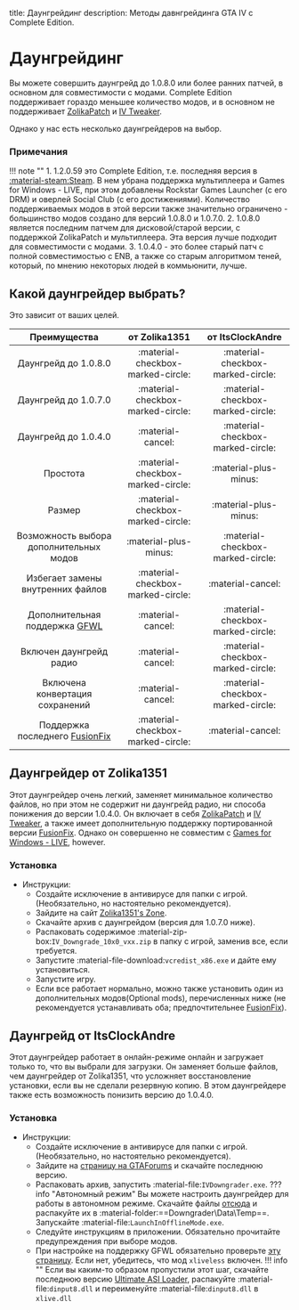 title: Даунгрейдинг
description: Методы давнгрейдинга GTA IV с Complete Edition.

# Даунгрейдинг
Вы можете совершить даунгрейд до 1.0.8.0 или более ранних патчей, в основном для совместимости с модами. Complete Edition поддерживает гораздо меньшее количество модов, и в основном не поддерживает [ZolikaPatch](Essential-Modding/ZolikaPatch) и [IV Tweaker](../modloading/#iv-tweaker). 

Однако у нас есть несколько даунгрейдеров на выбор.

### Примечания
!!! note ""
	1. 1.2.0.59 это Complete Edition, т.е. последняя версия в [:material-steam:Steam](https://store.steampowered.com/app/12210/). В нем убрана поддержка мультиплеера и Games for Windows - LIVE, при этом добавлены Rockstar Games Launcher (с его DRM) и оверлей Social Club (с его достижениями). Количество поддерживаемых модов в этой версии также значительно ограничено - большинство модов создано для версий 1.0.8.0 и 1.0.7.0.
	2. 1.0.8.0 является последним патчем для дисковой/старой версии, с поддержкой ZolikaPatch и мультиплеера. Эта версия лучше подходит для совместимости с модами.
    3. 1.0.4.0 - это более старый патч с полной совместимостью с ENB, а также со старым алгоритмом теней, который, по мнению некоторых людей в коммьюнити, лучше.

## Какой даунгрейдер выбрать?
Это зависит от ваших целей.

| Преимущества | от Zolika1351 | от ItsClockAndre |
| :----------: | :-----------: | :--------------: |
| Даунгрейд до 1.0.8.0 | :material-checkbox-marked-circle: | :material-checkbox-marked-circle: |
| Даунгрейд до 1.0.7.0 | :material-checkbox-marked-circle: | :material-checkbox-marked-circle: |
| Даунгрейд до 1.0.4.0 | :material-cancel: | :material-checkbox-marked-circle: |
| Простота | :material-checkbox-marked-circle: | :material-plus-minus: |
| Размер | :material-checkbox-marked-circle: | :material-plus-minus: |
| Возможность выбора дополнительных модов | :material-plus-minus: | :material-checkbox-marked-circle: |
| Избегает замены внутренних файлов | :material-checkbox-marked-circle: | :material-cancel: |
| Дополнительная поддержка [GFWL](../multiplayer/#games-for-windows-live) | :material-cancel: | :material-checkbox-marked-circle: |
| Включен даунгрейд радио | :material-cancel: | :material-checkbox-marked-circle: |
| Включена конвертация сохранений | :material-cancel: | :material-checkbox-marked-circle: |
| Поддержка последнего [FusionFix](Essential-Modding/FusionFix) | :material-checkbox-marked-circle: | :material-cancel: |

## Даунгрейдер от Zolika1351
Этот даунгрейдер очень легкий, заменяет минимальное количество файлов, но при этом не содержит ни даунгрейд радио, ни способа понижения до версии 1.0.4.0.  Он включает в себя [ZolikaPatch](Essential-Modding/ZolikaPatch) и [IV Tweaker](./modloading/#iv-tweaker), а также имеет дополнительную поддержку портированной версии [FusionFix](Essential-Modding/FusionFix). Однако он совершенно не совместим с [Games for Windows - LIVE](../multiplayer/#games-for-windows-live), however.

### Установка
- Инструкции:
    * Создайте исключение в антивирусе для папки с игрой. (Необязательно, но настоятельно рекомендуется).
    * Зайдите на сайт [Zolika1351's Zone](https://zolika1351.pages.dev/mods/ivpatch/downgrading).
    * Скачайте архив с даунгрейдом (версия для 1.0.7.0 ниже).
    * Распаковать содержимое :material-zip-box:`IV_Downgrade_10x0_vxx.zip` в папку с игрой, заменив все, если требуется.
    * Запустите :material-file-download:`vcredist_x86.exe` и дайте ему установиться.
    * Запустите игру.
    * Если все работает нормально, можно также установить один из дополнительных модов(Optional mods), перечисленных ниже (не рекомендуется устанавливать оба; предпочтительнее [FusionFix](Essential-Modding/FusionFix)).

## Даунгрейд от ItsClockAndre
Этот даунгрейдер работает в онлайн-режиме онлайн и загружает только то, что вы выбрали для загрузки. Он заменяет больше файлов, чем даунгрейдер от Zolika1351, что усложняет восстановление установки, если вы не сделали резервную копию. В этом даунгрейдере также есть возможность понизить версию до 1.0.4.0.

### Установка
- Инструкции:
    * Создайте исключение в антивирусе для папки с игрой. (Необязательно, но настоятельно рекомендуется).
    * Зайдите на [страницу на GTAForums](https://gtaforums.com/topic/976691-gta-iv-downgrader/) и скачайте последнюю версию.
    * Распаковать архив, запустить :material-file:`IVDowngrader.exe`.
    ??? info "Автономный режим"
        Вы можете настроить даунгрейдер для работы в автономном режиме. Скачайте файлы [отсюда](https://mega.nz/folder/Fn0Q3LhY#_0t1VZQFuQX22lMxRZNB1A) и распакуйте их в :material-folder:==Downgrader\\Data\\Temp==. Запускайте :material-file:`LaunchInOfflineMode.exe`.
    * Следуйте инструкциям в приложении. Обязательно прочитайте предупреждения при выборе модов.
    * При настройке на поддержку GFWL обязательно проверьте [эту страницу](../multiplayer/#games-for-windows-live). Если нет, убедитесь, что мод `xliveless` включен.
    !!! info ""
        Если вы каким-то образом пропустили этот шаг, скачайте последнюю версию [Ultimate ASI Loader](https://github.com/ThirteenAG/Ultimate-ASI-Loader/releases), распакуйте :material-file:`dinput8.dll` и переименуйте :material-file:`dinput8.dll` в `xlive.dll`